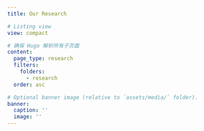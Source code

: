 ```yaml
---
title: Our Research

# Listing view
view: compact

# 确保 Hugo 解析所有子页面
content:
  page_type: research
  filters:
    folders:
      - research
  order: asc

# Optional banner image (relative to `assets/media/` folder).
banner:
  caption: ''
  image: ''
---
```

